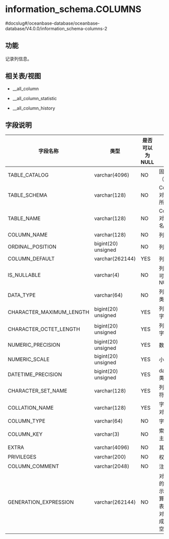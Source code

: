 information_schema.COLUMNS 
===============================================
#docslug#/oceanbase-database/oceanbase-database/V4.0.0/information_schema-columns-2


功能 
-----------

记录列信息。

相关表/视图 
---------------

* __all_column

  

* __all_column_statistic

  

* __all_column_history

  




字段说明 
-------------



|         **字段名称**         |       **类型**        | **是否可以为 NULL** |             **描述**             |
|--------------------------|---------------------|----------------|--------------------------------|
| TABLE_CATALOG            | varchar(4096)       | NO             | 固定值（def）                       |
| TABLE_SCHEMA             | varchar(128)        | NO             | Column 对应的表所属的库                |
| TABLE_NAME               | varchar(128)        | NO             | Column 对应的表名                   |
| COLUMN_NAME              | varchar(128)        | NO             | 列名                             |
| ORDINAL_POSITION         | bigint(20) unsigned | NO             | 列编号                            |
| COLUMN_DEFAULT           | varchar(262144)     | YES            | 列默认值                           |
| IS_NULLABLE              | varchar(4)          | NO             | 列值是否可以为 NULL                   |
| DATA_TYPE                | varchar(64)         | NO             | 列中数据类型                         |
| CHARACTER_MAXIMUM_LENGTH | bigint(20) unsigned | YES            | 列的最大字符数                        |
| CHARACTER_OCTET_LENGTH   | bigint(20) unsigned | YES            | 列的最大字节数                        |
| NUMERIC_PRECISION        | bigint(20) unsigned | YES            | 数字精度                           |
| NUMERIC_SCALE            | bigint(20) unsigned | YES            | 小数位数                           |
| DATETIME_PRECISION       | bigint(20) unsigned | YES            | datetime 类型精度                  |
| CHARACTER_SET_NAME       | varchar(128)        | YES            | 列对应字符集名称                       |
| COLLATION_NAME           | varchar(128)        | YES            | 字符集比对方法                        |
| COLUMN_TYPE              | varchar(64)         | NO             | 字段类型                           |
| COLUMN_KEY               | varchar(3)          | NO             | 索引或者主键列                        |
| EXTRA                    | varchar(4096)       | NO             | 其它信息                           |
| PRIVILEGES               | varchar(200)        | NO             | 权限信息                           |
| COLUMN_COMMENT           | varchar(2048)       | NO             | 注释                             |
| GENERATION_EXPRESSION    | varchar(262144)     | NO             | 对于生成的列，显示用于计算列值的表达式。 对于非生成列为空。 |



